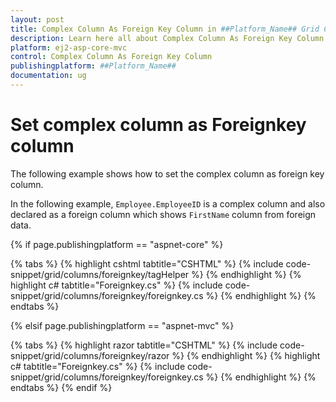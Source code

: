 ```yaml
---
layout: post
title: Complex Column As Foreign Key Column in ##Platform_Name## Grid Component
description: Learn here all about Complex Column As Foreign Key Column in Syncfusion ##Platform_Name## Grid component of Syncfusion Essential JS 2 and more.
platform: ej2-asp-core-mvc
control: Complex Column As Foreign Key Column
publishingplatform: ##Platform_Name##
documentation: ug
---
```



# Set complex column as Foreignkey column

The following example shows how to set the complex column as foreign key column.

In the following example, `Employee.EmployeeID` is a complex column and also declared as a foreign column which shows `FirstName` column from foreign data.

{% if page.publishingplatform == "aspnet-core" %}

{% tabs %}
{% highlight cshtml tabtitle="CSHTML" %}
{% include code-snippet/grid/columns/foreignkey/tagHelper %}
{% endhighlight %}
{% highlight c# tabtitle="Foreignkey.cs" %}
{% include code-snippet/grid/columns/foreignkey/foreignkey.cs %}
{% endhighlight %}
{% endtabs %}

{% elsif page.publishingplatform == "aspnet-mvc" %}

{% tabs %}
{% highlight razor tabtitle="CSHTML" %}
{% include code-snippet/grid/columns/foreignkey/razor %}
{% endhighlight %}
{% highlight c# tabtitle="Foreignkey.cs" %}
{% include code-snippet/grid/columns/foreignkey/foreignkey.cs %}
{% endhighlight %}
{% endtabs %}
{% endif %}



